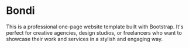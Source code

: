 # Bondi
This is a professional one-page website template built with Bootstrap. It's perfect for creative agencies, design studios, or freelancers who want to showcase their work and services in a stylish and engaging way.
